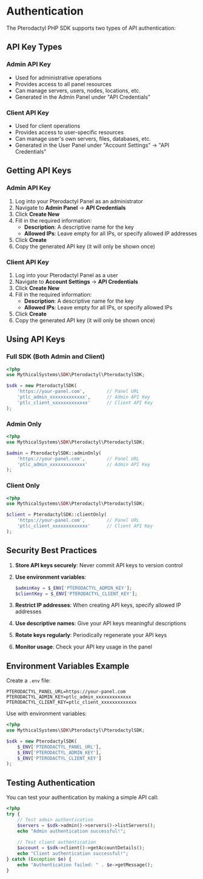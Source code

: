# Authentication

The Pterodactyl PHP SDK supports two types of API authentication:

## API Key Types

### Admin API Key
- Used for administrative operations
- Provides access to all panel resources
- Can manage servers, users, nodes, locations, etc.
- Generated in the Admin Panel under "API Credentials"

### Client API Key
- Used for client operations
- Provides access to user-specific resources
- Can manage user's own servers, files, databases, etc.
- Generated in the User Panel under "Account Settings" → "API Credentials"

## Getting API Keys

### Admin API Key

1. Log into your Pterodactyl Panel as an administrator
2. Navigate to **Admin Panel** → **API Credentials**
3. Click **Create New**
4. Fill in the required information:
   - **Description**: A descriptive name for the key
   - **Allowed IPs**: Leave empty for all IPs, or specify allowed IP addresses
5. Click **Create**
6. Copy the generated API key (it will only be shown once)

### Client API Key

1. Log into your Pterodactyl Panel as a user
2. Navigate to **Account Settings** → **API Credentials**
3. Click **Create New**
4. Fill in the required information:
   - **Description**: A descriptive name for the key
   - **Allowed IPs**: Leave empty for all IPs, or specify allowed IPs
5. Click **Create**
6. Copy the generated API key (it will only be shown once)

## Using API Keys

### Full SDK (Both Admin and Client)

```php
<?php
use MythicalSystems\SDK\Pterodactyl\PterodactylSDK;

$sdk = new PterodactylSDK(
    'https://your-panel.com',        // Panel URL
    'ptlc_admin_xxxxxxxxxxxxx',      // Admin API Key
    'ptlc_client_xxxxxxxxxxxxx'      // Client API Key
);
```

### Admin Only

```php
<?php
use MythicalSystems\SDK\Pterodactyl\PterodactylSDK;

$admin = PterodactylSDK::adminOnly(
    'https://your-panel.com',        // Panel URL
    'ptlc_admin_xxxxxxxxxxxxx'       // Admin API Key
);
```

### Client Only

```php
<?php
use MythicalSystems\SDK\Pterodactyl\PterodactylSDK;

$client = PterodactylSDK::clientOnly(
    'https://your-panel.com',        // Panel URL
    'ptlc_client_xxxxxxxxxxxxx'      // Client API Key
);
```

## Security Best Practices

1. **Store API keys securely**: Never commit API keys to version control
2. **Use environment variables**:
   ```php
   $adminKey = $_ENV['PTERODACTYL_ADMIN_KEY'];
   $clientKey = $_ENV['PTERODACTYL_CLIENT_KEY'];
   ```

3. **Restrict IP addresses**: When creating API keys, specify allowed IP addresses
4. **Use descriptive names**: Give your API keys meaningful descriptions
5. **Rotate keys regularly**: Periodically regenerate your API keys
6. **Monitor usage**: Check your API key usage in the panel

## Environment Variables Example

Create a `.env` file:

```env
PTERODACTYL_PANEL_URL=https://your-panel.com
PTERODACTYL_ADMIN_KEY=ptlc_admin_xxxxxxxxxxxxx
PTERODACTYL_CLIENT_KEY=ptlc_client_xxxxxxxxxxxxx
```

Use with environment variables:

```php
<?php
use MythicalSystems\SDK\Pterodactyl\PterodactylSDK;

$sdk = new PterodactylSDK(
    $_ENV['PTERODACTYL_PANEL_URL'],
    $_ENV['PTERODACTYL_ADMIN_KEY'],
    $_ENV['PTERODACTYL_CLIENT_KEY']
);
```

## Testing Authentication

You can test your authentication by making a simple API call:

```php
<?php
try {
    // Test admin authentication
    $servers = $sdk->admin()->servers()->listServers();
    echo "Admin authentication successful!";
    
    // Test client authentication
    $account = $sdk->client()->getAccountDetails();
    echo "Client authentication successful!";
} catch (Exception $e) {
    echo "Authentication failed: " . $e->getMessage();
}
```
